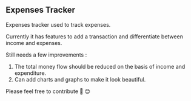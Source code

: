 ## Expenses Tracker

Expenses tracker used to track expenses. 

Currently it has features to add a transaction and differentiate between income and expenses. 

Still needs a few improvements :

1) The total money flow should be reduced on the basis of income and expenditure.
2) Can add charts and graphs to make it look beautiful.

Please feel free to contribute 🥳 😊